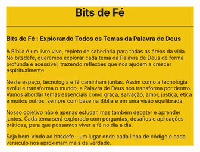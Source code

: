 <div align="center" style="background-color:#f1c40f" width="500px" heigth="200px">
 <h1>Bits de Fé</h1>
<hr>
 
<div align="left"> 

<h3>  Bits de Fé : Explorando Todos os Temas da Palavra de Deus</h3>
A Bíblia é um livro vivo, repleto de sabedoria para todas as áreas da vida. No bitsdefe, queremos explorar cada tema da Palavra de Deus de forma profunda e acessível, trazendo reflexões que nos ajudem a crescer espiritualmente.

Neste espaço, tecnologia e fé caminham juntas. Assim como a tecnologia evolui e transforma o mundo, a Palavra de Deus nos transforma por dentro. Vamos abordar temas essenciais como graça, salvação, amor, justiça, ética e muitos outros, sempre com base na Bíblia e em uma visão equilibrada.

Nosso objetivo não é apenas estudar, mas também debater e aprender juntos. Cada tema será explorado com perguntas, desafios e aplicações práticas, para que possamos viver a fé no dia a dia.

Seja bem-vindo ao bitsdefe – um lugar onde cada linha de código e cada versículo nos aproximam mais da verdade.
<div> 
